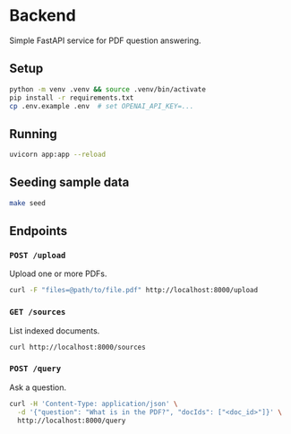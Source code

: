 # Backend

Simple FastAPI service for PDF question answering.

## Setup

```bash
python -m venv .venv && source .venv/bin/activate
pip install -r requirements.txt
cp .env.example .env  # set OPENAI_API_KEY=...
```

## Running

```bash
uvicorn app:app --reload
```

## Seeding sample data

```bash
make seed
```

## Endpoints

### `POST /upload`
Upload one or more PDFs.

```bash
curl -F "files=@path/to/file.pdf" http://localhost:8000/upload
```

### `GET /sources`
List indexed documents.

```bash
curl http://localhost:8000/sources
```

### `POST /query`
Ask a question.

```bash
curl -H 'Content-Type: application/json' \
  -d '{"question": "What is in the PDF?", "docIds": ["<doc_id>"]}' \
  http://localhost:8000/query
```

